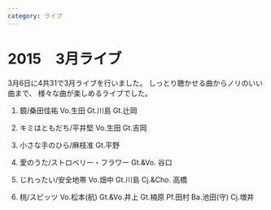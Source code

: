 ```yaml
---
category: ライブ
---
```

# 2015　3月ライブ

3月6日に4共31で3月ライブを行いました。
しっとり聴かせる曲からノリのいい曲まで、 様々な曲が楽しめるライブでした。

1. 鏡/桑田佳祐
Vo.生田 Gt.川島 Gt.辻岡

2. キミはともだち/平井堅
Vo.生田 Gt.吉岡

3. 小さな手のひら/麻枝准
Gt.平野

4. 愛のうた/ストロベリー・フラワー
Gt.&amp;Vo. 谷口

5. じれったい/安全地帯
Vo.畑中 Gt.川島 Cj.&amp;Cho. 高橋

6. 桃/スピッツ
Vo.松本(航) Gt.&amp;Vo.井上 Gt.楠原 Pf.田村 Ba.池田(守) Cj.増井
